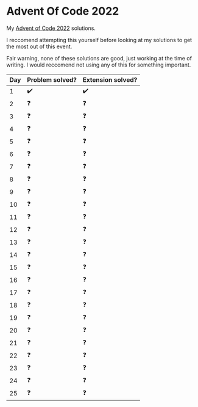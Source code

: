 # Advent Of Code 2022
My [Advent of Code 2022](https://adventofcode.com/2022) solutions.

I reccomend attempting this yourself before looking at my solutions to get the most out of this event.

Fair warning, none of these solutions are good, just working at the time of writing. I would reccomend not using any of this for something important. 

| Day   | Problem solved?    | Extension solved?  |
| ----- |--------------------|--------------------|
| 1     | :heavy_check_mark: | :heavy_check_mark: |
| 2     | :question:         | :question:         |
| 3     | :question:         | :question:         |
| 4     | :question:         | :question:         |
| 5     | :question:         | :question:         |
| 6     | :question:         | :question:         |
| 7     | :question:         | :question:         |
| 8     | :question:         | :question:         |
| 9     | :question:         | :question:         |
| 10    | :question:         | :question:         |
| 11    | :question:         | :question:         |
| 12    | :question:         | :question:         |
| 13    | :question:         | :question:         |
| 14    | :question:         | :question:         |
| 15    | :question:         | :question:         |
| 16    | :question:         | :question:         |
| 17    | :question:         | :question:         |
| 18    | :question:         | :question:         |
| 19    | :question:         | :question:         |
| 20    | :question:         | :question:         |
| 21    | :question:         | :question:         |
| 22    | :question:         | :question:         |
| 23    | :question:         | :question:         |
| 24    | :question:         | :question:         |
| 25    | :question:         | :question:         |